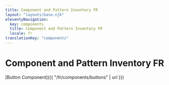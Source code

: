 ```yaml
---
title: Component and Pattern Inventory FR
layout: "layouts/base.njk"
eleventyNavigation:
  key: components
  title: Component and Pattern Inventory FR
  locale: fr
translationKey: "components"
---
```


# Component and Pattern Inventory FR

[Button Component]({{ "/fr/components/buttons" | url }})

